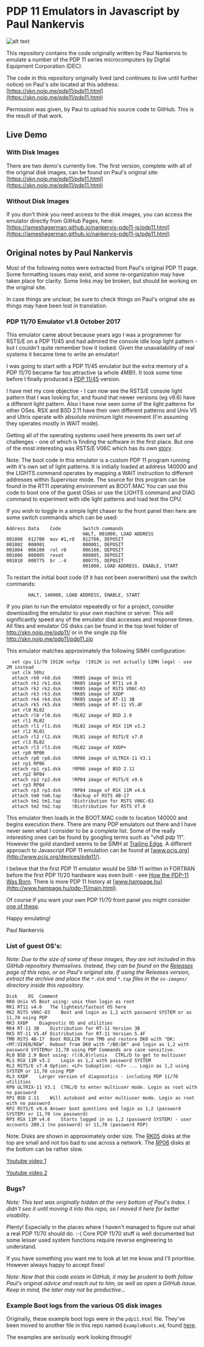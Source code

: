 # PDP 11 Emulators in Javascript by Paul Nankervis

![alt text](./assets/pdp1170-large.png)

This repository contains the code originally written by Paul Nankervis to emulate a number of the PDP 11 series microcomputers by Digital Equipment Corporation (DEC).

The code in this repository originally lived (and continues to live until further notice) on Paul's site located at this address: [https://skn.noip.me/pdp11/pdp11.html](https://skn.noip.me/pdp11/pdp11.html)

Permission was given, by Paul to upload his source code to GitHub. This is the result of that work.

## Live Demo

### With Disk Images

There are two demo's currently live. The first version, complete with all of the original disk images, can be found on Paul's original site: [https://skn.noip.me/pdp11/pdp11.html](https://skn.noip.me/pdp11/pdp11.html)


### Without Disk Images

If you don't think you need access to the disk images, you can access the emulator directly from GitHub Pages, here: [https://jameshagerman.github.io/nankervis-pdp11-js/pdp11.html](https://jameshagerman.github.io/nankervis-pdp11-js/pdp11.html)


## Original notes by Paul Nankervis

Most of the following notes were extracted from Paul's original PDP 11 page. Some formatting issues may exist, and some re-organization may have taken place for clarity. Some links may be broken, but should be working on the original site.

In case things are unclear, be sure to check things on Paul's original site as things may have been lost in translation.

### PDP 11/70 Emulator v1.8   October 2017

This emulator came about because years ago I was a programmer for RSTS/E on a PDP 11/45 and had admired the console idle loop light pattern - but I couldn't quite remember how it looked. Given the unavailability of real systems it became time to write an emulator!

I was going to start with a PDP 11/45 emulator but the extra memory of a PDP 11/70 became far too attractive (a whole 4MB!). It took some time before I finally produced a [PDP 11/45](http://skn.noip.me/pdp11/pdp11-45.html) version.

I have met my core objective - I can now see the RSTS/E console light pattern that I was looking for, and found that newer versions (eg v9.6) have a different light pattern. Also I have now seen some of the light patterns for other OSes. RSX and BSD 2.11 have their own different patterns and Unix V5 and Ultrix operate with absolute minimum light movement (I'm assuming they operates mostly in WAIT mode).

Getting all of the operating systems used here presents its own set of challenges - one of which is finding the software in the first place. But one of the most interesting was RSTS/E V06C which has its own [story](https://skn.noip.me/pdp11/RSTSv06c.html).

Note: The boot code in this emulator is a custom PDP 11 program running with it's own set of light patterns. It is initially loaded at address 140000 and the LIGHTS command operates by mapping a WAIT instruction to different addresses within Supervisor mode. The source for this program can be found in the RT11 operating environment as BOOT.MAC You can use this code to boot one of the guest OSes or use the LIGHTS command and DIAG command to experiment with idle light patterns and load test the CPU.

If you wish to toggle in a simple light chaser to the front panel then here are some switch commands which can be used:

```
Address Data    Code        Switch commands
                            HALT, 001000, LOAD ADDRESS
001000  012700  mov #1,r0   012700, DEPOSIT
001002  000001              000001, DEPOSIT
001004  006100  rol r0      006100, DEPOSIT
001006  000005  reset       000005, DEPOSIT
001010  000775  br .-4      000775, DEPOSIT
                            001000, LOAD ADDRESS, ENABLE, START
```

To restart the initial boot code (if it has not been overwritten) use the switch commands:

```
    	HALT, 140000, LOAD ADDRESS, ENABLE, START
```

If you plan to run the emulator repeatedly or for a project, consider downloading the emulator to your own machine or server. This will significantly speed any of the emulator disk accesses and response times. All files and emulator OS disks can be found in the top level folder of http://skn.noip.me/pdp11/ or in the single zip file http://skn.noip.me/pdp11/pdp11.zip

This emulator matches approximately the following SIMH configuration:

```
  set cpu 11/70 1912K nofpp  !1912K is not actually SIMH legal - use 2M instead
  set clk 50hz
  attach rk0 rk0.dsk	!RK05 image of Unix V5
  attach rk1 rk1.dsk	!RK05 image of RT11 v4.0
  attach rk2 rk2.dsk	!RK05 image of RSTS V06C-03
  attach rk3 rk3.dsk	!RK05 image of XXDP
  attach rk4 rk4.dsk	!RK05 image of RT-11 3B
  attach rk5 rk5.dsk	!RK05 image of RT-11 V5.4F
  set rl0 RL02
  attach rl0 rl0.dsk	!RL02 image of BSD 2.9
  set rl1 RL02
  attach rl1 rl1.dsk	!RL02 image of RSX 11M v3.2
  set rl2 RL01
  attach rl2 rl2.dsk	!RL01 image of RSTS/E v7.0
  set rl3 RL02
  attach rl3 rl3.dsk	!RL02 image of XXDP+
  set rp0 RP06
  attach rp0 rp0.dsk	!RP06 image of ULTRIX-11 V3.1
  set rp1 RP06
  attach rp1 rp1.dsk	!RP06 image of BSD 2.11
  set rp2 RP04
  attach rp2 rp2.dsk	!RP04 image of RSTS/E v9.6
  set rp3 RP04
  attach rp3 rp3.dsk	!RP04 image of RSX 11M v4.6
  attach tm0 tm0.tap	!Backup of RSTS 4B-17
  attach tm1 tm1.tap	!Distribution for RSTS V06C-03
  attach tm2 tm2.tap	!Distribution for RSTS V7.0
```

This emulator then loads in the BOOT.MAC code to location 140000 and begins execution there.
There are many PDP emulators out there and I have never seen what I consider to be a complete list. Some of the really interesting ones can be found by googling terms such as "vhdl pdp 11". However the gold standard seems to be SIMH at [Trailing Edge](http://simh.trailing-edge.com/). A different approach to Javascript PDP 11 emulation can be found at [www.pcjs.org](http://www.pcjs.org/devices/pdp11/).

I believe that the first PDP 11 emulator would be SIM-11 written in FORTRAN before the first PDP 11/20 hardware was even built - see [How the PDP-11 Was Born](http://www.hampage.hu/pdp-11/birth.html). There is more PDP 11 history at [www.hampage.hu](http://www.hampage.hu/pdp-11/main.html).

Of course if you want your own PDP 11/70 front panel you might consider [one of these](https://hackaday.io/project/8069-pidp-11).

Happy emulating!

Paul Nankervis

### List of guest OS's:

*Note: Due to the size of some of these images, they are not included in this GitHub repository themselves. Instead, they can be found on the [Releases](https://github.com/JamesHagerman/nankervis-pdp11-js/releases) page of this repo, or on Paul's original site. If using the Releases version, extract the archive and place the `*.dsk` and `*.tap` files in the `os-images/` directory inside this repository.*

```
Disk	OS	Comment
RK0	Unix V5	Boot using: unix then login as root
RK1	RT11 v4.0	The lightest/fastest OS here
RK2	RSTS V06C-03	Boot and login as 1,2 with password SYSTEM or as 11,70 using PDP
RK3	XXDP	Diagnostic OS and utilities
RK4	RT-11 3B	Distribution for RT-11 Version 3B
RK5	RT-11 V5.4F	Distribution for RT-11 Version 5.4F
TM0	RSTS 4B-17	Boot ROLLIN from TM0 and restore DK0 with "DK:<MT:VIXEN/REW". Reboot from DK0 with "/BO:DK" and login as 1,2 with password SYSTEMor 11,70 using PDP Commands are case sensitive.
RL0	BSD 2.9	Boot using: rl(0,0)rlunix   CTRL/D to get to multiuser
RL1	RSX 11M v3.2	Login as 1,2 with password SYSTEM
RL2	RSTS/E v7.0	Option: <LF> Suboption: <LF> ... Login as 1,2 using SYSTEM or 11,70 using PDP
RL3	XXDP	Larger version of diagnostics - including PDP 11/70 utilities
RP0	ULTRIX-11 V3.1	CTRL/D to enter multiuser mode. Login as root with no password
RP1	BSD 2.11	Will autoboot and enter multiuser mode. Login as root with no password
RP2	RSTS/E v9.6	Answer boot questions and login as 1,2 (password SYSTEM) or 11,70 (no password)
RP3	RSX 11M v4.6	Starts logged in as 1,2 (password SYSTEM) - user accounts 200,1 (no password) or 11,70 (password PDP)
```

Note: Disks are shown in approximately order size. The [RK05](https://en.wikipedia.org/wiki/RK05) disks at the top are small and not too bad to use across a network. The [RP06](http://www.columbia.edu/cu/computinghistory/rp06.html) disks at the bottom can be rather slow.

[Youtube video 1](https://www.youtube.com/watch?v=3Nr1E96tXRU)

[Youtube video 2](https://www.youtube.com/watch?v=F-kJo1DTtw4)

### Bugs?

*Note: This text was originally hidden at the very bottom of Paul's Index. I didn't see it until moving it into this repo, so I moved it here for better visability.*

Plenty! Especially in the places where I haven't managed to figure out what a real PDP 11/70 should do. :-( Core PDP 11/70 stuff is well documented but some lesser used system functions require reverse engineering to understand.

If you have something you want me to look at let me know and I'll prioritise. However always happy to accept fixes!

*Note: Now that this code exists in GitHub, it may be prudent to both follow Paul's original advice and reach out to him, as well as open a GitHub issue. Keep in mind, the later may not be productive...*


### Example Boot logs from the various OS disk images

Originally, these example boot logs were in the `pdp11.html` file. They've been moved to another file in this repo named `ExampleBoots.md`, found [here](ExampleBoots.md).

The examples are seriously work looking through!